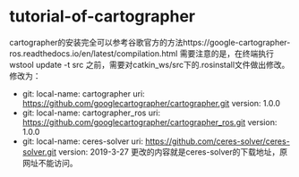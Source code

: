 # tutorial-of-cartographer
cartographer的安装完全可以参考谷歌官方的方法https://google-cartographer-ros.readthedocs.io/en/latest/compilation.html
需要注意的是，在终端执行 wstool update -t src 之前，需要对catkin_ws/src下的.rosinstall文件做出修改。
修改为：
- git:
    local-name: cartographer
    uri: https://github.com/googlecartographer/cartographer.git
    version: 1.0.0
- git:
    local-name: cartographer_ros
    uri: https://github.com/googlecartographer/cartographer_ros.git
    version: 1.0.0
- git:
    local-name: ceres-solver
    uri: https://github.com/ceres-solver/ceres-solver.git
    version: 2019-3-27
更改的内容就是ceres-solver的下载地址，原网址不能访问。
